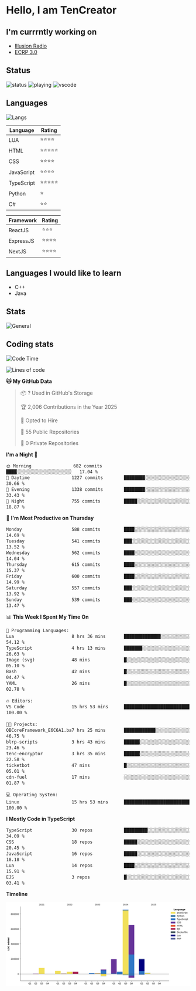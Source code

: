 # Hello, I am TenCreator

## I'm currrntly working on
- [Illusion Radio](https://illusionradio.co.uk/)
- [ECRP 3.0](http://github.com/Emerald-Coast-Roleplay/)

## Status
![status](https://api.statusbadges.me/badge/status/518334475038359555?simple=true&style=for-the-badge)
![playing](https://api.statusbadges.me/badge/playing/518334475038359555?style=for-the-badge)
![vscode](https://api.statusbadges.me/badge/vscode/518334475038359555?style=for-the-badge)

## Languages
![Langs](https://github-readme-stats.vercel.app/api/top-langs/?username=tencreator&layout=compact&theme=radical)


|Language|Rating|
|--------|------|
|LUA|⭐️⭐️⭐️⭐️|
|HTML|⭐️⭐️⭐️⭐️⭐️|
|CSS|⭐️⭐️⭐️⭐️|
|JavaScript|⭐️⭐️⭐️⭐️|
|TypeScript|⭐️⭐️⭐️⭐️⭐️|
|Python|⭐️|
|C#|⭐️⭐️ |

|Framework|Rating|
|--------|------|
|ReactJS|⭐️⭐️⭐|
|ExpressJS|⭐️⭐️⭐️⭐️|
|NextJS|⭐️⭐️⭐⭐️|

## Languages I would like to learn
- C++
- Java

## Stats
![General](https://github-readme-stats.vercel.app/api?username=tencreator&show_icons=true&theme=radical)

## Coding stats

<!--START_SECTION:waka-->
![Code Time](http://img.shields.io/badge/Code%20Time-528%20hrs%2020%20mins-blue)

![Lines of code](https://img.shields.io/badge/From%20Hello%20World%20I%27ve%20Written-2.2%20million%20lines%20of%20code-blue)

**🐱 My GitHub Data** 

> 📦 ? Used in GitHub's Storage 
 > 
> 🏆 2,006 Contributions in the Year 2025
 > 
> 💼 Opted to Hire
 > 
> 📜 55 Public Repositories 
 > 
> 🔑 0 Private Repositories 
 > 
**I'm a Night 🦉** 

```text
🌞 Morning                682 commits         ████░░░░░░░░░░░░░░░░░░░░░   17.04 % 
🌆 Daytime                1227 commits        ████████░░░░░░░░░░░░░░░░░   30.66 % 
🌃 Evening                1338 commits        ████████░░░░░░░░░░░░░░░░░   33.43 % 
🌙 Night                  755 commits         █████░░░░░░░░░░░░░░░░░░░░   18.87 % 
```
📅 **I'm Most Productive on Thursday** 

```text
Monday                   588 commits         ████░░░░░░░░░░░░░░░░░░░░░   14.69 % 
Tuesday                  541 commits         ███░░░░░░░░░░░░░░░░░░░░░░   13.52 % 
Wednesday                562 commits         ████░░░░░░░░░░░░░░░░░░░░░   14.04 % 
Thursday                 615 commits         ████░░░░░░░░░░░░░░░░░░░░░   15.37 % 
Friday                   600 commits         ████░░░░░░░░░░░░░░░░░░░░░   14.99 % 
Saturday                 557 commits         ███░░░░░░░░░░░░░░░░░░░░░░   13.92 % 
Sunday                   539 commits         ███░░░░░░░░░░░░░░░░░░░░░░   13.47 % 
```


📊 **This Week I Spent My Time On** 

```text
💬 Programming Languages: 
Lua                      8 hrs 36 mins       ██████████████░░░░░░░░░░░   54.12 % 
TypeScript               4 hrs 13 mins       ███████░░░░░░░░░░░░░░░░░░   26.63 % 
Image (svg)              48 mins             █░░░░░░░░░░░░░░░░░░░░░░░░   05.10 % 
Bash                     42 mins             █░░░░░░░░░░░░░░░░░░░░░░░░   04.47 % 
YAML                     26 mins             █░░░░░░░░░░░░░░░░░░░░░░░░   02.78 % 

🔥 Editors: 
VS Code                  15 hrs 53 mins      █████████████████████████   100.00 % 

🐱‍💻 Projects: 
QBCoreFramework_E6C6A1.ba7 hrs 25 mins       ████████████░░░░░░░░░░░░░   46.75 % 
blrp-scripts             3 hrs 43 mins       ██████░░░░░░░░░░░░░░░░░░░   23.46 % 
tenc-encryptor           3 hrs 35 mins       ██████░░░░░░░░░░░░░░░░░░░   22.58 % 
ticketbot                47 mins             █░░░░░░░░░░░░░░░░░░░░░░░░   05.01 % 
cdn-fuel                 17 mins             ░░░░░░░░░░░░░░░░░░░░░░░░░   01.87 % 

💻 Operating System: 
Linux                    15 hrs 53 mins      █████████████████████████   100.00 % 
```

**I Mostly Code in TypeScript** 

```text
TypeScript               30 repos            █████████░░░░░░░░░░░░░░░░   34.09 % 
CSS                      18 repos            █████░░░░░░░░░░░░░░░░░░░░   20.45 % 
JavaScript               16 repos            █████░░░░░░░░░░░░░░░░░░░░   18.18 % 
Lua                      14 repos            ████░░░░░░░░░░░░░░░░░░░░░   15.91 % 
EJS                      3 repos             █░░░░░░░░░░░░░░░░░░░░░░░░   03.41 % 
```



**Timeline**

![Lines of Code chart](https://raw.githubusercontent.com/tencreator/tencreator/main/assets/bar_graph.png)


<!--END_SECTION:waka-->
